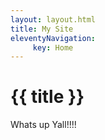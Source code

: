 ```yaml
---
layout: layout.html
title: My Site
eleventyNavigation:
     key: Home
---
```

# {{ title }} 
Whats up Yall!!!!     
